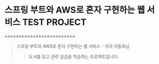 # 스프링 부트와 AWS로 혼자 구현하는 웹 서비스    TEST PROJECT
=========================

> 스프링 부트와 AWS로 혼자 구현하는 웹 서비스 - 저자 이동욱님  
>> 도서를 읽고 관련 실습을 학습하는 프로젝트입니다.
